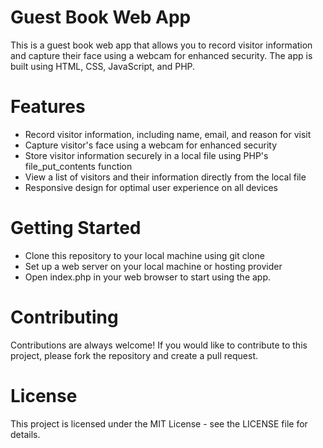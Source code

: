 # Guest Book Web App
This is a guest book web app that allows you to record visitor information and capture their face using a webcam for enhanced security. The app is built using HTML, CSS, JavaScript, and PHP.

# Features

- Record visitor information, including name, email, and reason for visit
- Capture visitor's face using a webcam for enhanced security
- Store visitor information securely in a local file using PHP's file_put_contents function
- View a list of visitors and their information directly from the local file
- Responsive design for optimal user experience on all devices

# Getting Started
- Clone this repository to your local machine using git clone <repository-url>
- Set up a web server on your local machine or hosting provider
- Open index.php in your web browser to start using the app.

# Contributing
Contributions are always welcome! If you would like to contribute to this project, please fork the repository and create a pull request.

# License
This project is licensed under the MIT License - see the LICENSE file for details.
